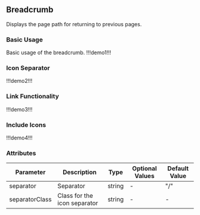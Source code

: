 ## Breadcrumb

Displays the page path for returning to previous pages.

### Basic Usage

Basic usage of the breadcrumb.
!!!demo1!!!

### Icon Separator

!!!demo2!!!

### Link Functionality

!!!demo3!!!

### Include Icons

!!!demo4!!!

### Attributes

| Parameter      | Description                  | Type   | Optional Values | Default Value |
| -------------- | ---------------------------- | ------ | --------------- | ------------- |
| separator      | Separator                    | string | -               | "/"           |
| separatorClass | Class for the icon separator | string | -               | -             |
